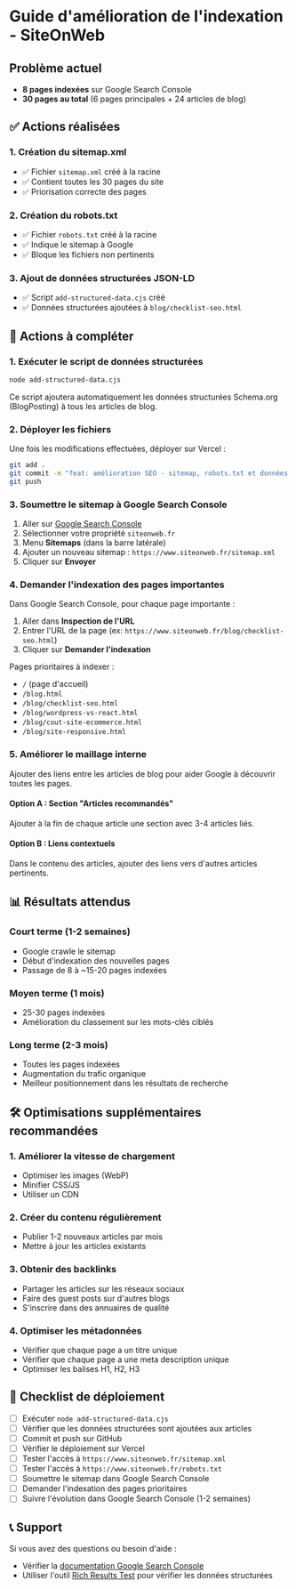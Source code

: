 # Guide d'amélioration de l'indexation - SiteOnWeb

## Problème actuel
- **8 pages indexées** sur Google Search Console
- **30 pages au total** (6 pages principales + 24 articles de blog)

## ✅ Actions réalisées

### 1. Création du sitemap.xml
- ✅ Fichier `sitemap.xml` créé à la racine
- ✅ Contient toutes les 30 pages du site
- ✅ Priorisation correcte des pages

### 2. Création du robots.txt
- ✅ Fichier `robots.txt` créé à la racine
- ✅ Indique le sitemap à Google
- ✅ Bloque les fichiers non pertinents

### 3. Ajout de données structurées JSON-LD
- ✅ Script `add-structured-data.cjs` créé
- ✅ Données structurées ajoutées à `blog/checklist-seo.html`

## 🔄 Actions à compléter

### 1. Exécuter le script de données structurées
```bash
node add-structured-data.cjs
```
Ce script ajoutera automatiquement les données structurées Schema.org (BlogPosting) à tous les articles de blog.

### 2. Déployer les fichiers
Une fois les modifications effectuées, déployer sur Vercel :
```bash
git add .
git commit -m "feat: amélioration SEO - sitemap, robots.txt et données structurées"
git push
```

### 3. Soumettre le sitemap à Google Search Console

1. Aller sur [Google Search Console](https://search.google.com/search-console)
2. Sélectionner votre propriété `siteonweb.fr`
3. Menu **Sitemaps** (dans la barre latérale)
4. Ajouter un nouveau sitemap : `https://www.siteonweb.fr/sitemap.xml`
5. Cliquer sur **Envoyer**

### 4. Demander l'indexation des pages importantes

Dans Google Search Console, pour chaque page importante :
1. Aller dans **Inspection de l'URL**
2. Entrer l'URL de la page (ex: `https://www.siteonweb.fr/blog/checklist-seo.html`)
3. Cliquer sur **Demander l'indexation**

Pages prioritaires à indexer :
- `/` (page d'accueil)
- `/blog.html`
- `/blog/checklist-seo.html`
- `/blog/wordpress-vs-react.html`
- `/blog/cout-site-ecommerce.html`
- `/blog/site-responsive.html`

### 5. Améliorer le maillage interne

Ajouter des liens entre les articles de blog pour aider Google à découvrir toutes les pages.

#### Option A : Section "Articles recommandés"
Ajouter à la fin de chaque article une section avec 3-4 articles liés.

#### Option B : Liens contextuels
Dans le contenu des articles, ajouter des liens vers d'autres articles pertinents.

## 📊 Résultats attendus

### Court terme (1-2 semaines)
- Google crawle le sitemap
- Début d'indexation des nouvelles pages
- Passage de 8 à ~15-20 pages indexées

### Moyen terme (1 mois)
- 25-30 pages indexées
- Amélioration du classement sur les mots-clés ciblés

### Long terme (2-3 mois)
- Toutes les pages indexées
- Augmentation du trafic organique
- Meilleur positionnement dans les résultats de recherche

## 🛠️ Optimisations supplémentaires recommandées

### 1. Améliorer la vitesse de chargement
- Optimiser les images (WebP)
- Minifier CSS/JS
- Utiliser un CDN

### 2. Créer du contenu régulièrement
- Publier 1-2 nouveaux articles par mois
- Mettre à jour les articles existants

### 3. Obtenir des backlinks
- Partager les articles sur les réseaux sociaux
- Faire des guest posts sur d'autres blogs
- S'inscrire dans des annuaires de qualité

### 4. Optimiser les métadonnées
- Vérifier que chaque page a un titre unique
- Vérifier que chaque page a une meta description unique
- Optimiser les balises H1, H2, H3

## 📝 Checklist de déploiement

- [ ] Exécuter `node add-structured-data.cjs`
- [ ] Vérifier que les données structurées sont ajoutées aux articles
- [ ] Commit et push sur GitHub
- [ ] Vérifier le déploiement sur Vercel
- [ ] Tester l'accès à `https://www.siteonweb.fr/sitemap.xml`
- [ ] Tester l'accès à `https://www.siteonweb.fr/robots.txt`
- [ ] Soumettre le sitemap dans Google Search Console
- [ ] Demander l'indexation des pages prioritaires
- [ ] Suivre l'évolution dans Google Search Console (1-2 semaines)

## 📞 Support

Si vous avez des questions ou besoin d'aide :
- Vérifier la [documentation Google Search Console](https://support.google.com/webmasters)
- Utiliser l'outil [Rich Results Test](https://search.google.com/test/rich-results) pour vérifier les données structurées
